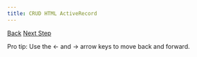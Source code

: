 ```yaml
---
title: CRUD HTML ActiveRecord
---
```


<a id="prev" class="btn btn-basic" href="{% link _docs/crud-tutorials.md %}">Back</a>
<a id="next" class="btn btn-primary" href="{% link _docs/crud-json-activerecord.md %}">Next Step</a>
<p class="keyboard-tip">Pro tip: Use the <- and -> arrow keys to move back and forward.</p>
